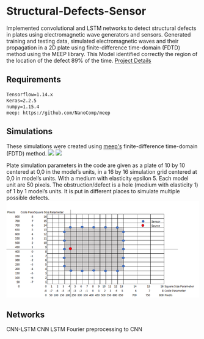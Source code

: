 # Structural-Defects-Sensor
Implemented convolutional and LSTM networks to detect structural defects in plates using electromagnetic wave generators and sensors. Generated training and testing data, simulated electromagnetic waves and their propagation in a 2D plate using finite-difference time-domain (FDTD) method using the MEEP library. This Model identified correctly the region of the location of the defect 89% of the time. [Project Details](https://docs.google.com/document/d/1AlJmcSzWoFh2aex3gz_YyJZfXLPGOyG6g7xSFFyxJ0c/edit?usp=sharing)

## Requirements

```
Tensorflow=1.14.x
Keras=2.2.5
numpy=1.15.4
meep: https://github.com/NanoComp/meep
```
## Simulations
These simulations were created using [meep's](https://meep.readthedocs.io/en/latest) finite-difference time-domain (FDTD) method. 
![](WaveSimulation1.gif)  ![](Wavesimulation3.gif)

Plate simulation parameters in the code are given as a plate of 10 by 10 centered at 0,0 in the model’s units, in a 16 by 16 simulation grid centered at 0,0 in model’s units. With a medium with elasticity epsilon 5. Each model unit are 50 pixels. The obstruction/defect is a hole (medium with elasticity 1) of 1 by 1 model’s units. It is put in different places to simulate multiple possible defects.
![](sensors.png)


## Networks 
CNN-LSTM 
CNN
LSTM
Fourier preprocessing to CNN


